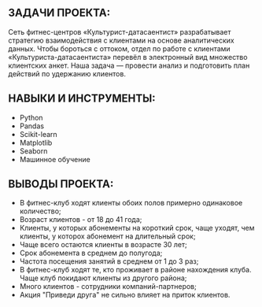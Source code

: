 ## ЗАДАЧИ ПРОЕКТА: 
Сеть фитнес-центров «Культурист-датасаентист» разрабатывает стратегию взаимодействия с клиентами на основе аналитических данных. Чтобы бороться с оттоком, отдел по 
работе с клиентами «Культуриста-датасаентиста» перевёл в электронный вид множество клиентских анкет. Наша задача — провести анализ и подготовить план действий по 
удержанию клиентов.

## НАВЫКИ И ИНСТРУМЕНТЫ:
* Python
* Pandas
* Scikit-learn
* Matplotlib
* Seaborn
* Машинное обучение

## ВЫВОДЫ ПРОЕКТА:
* В фитнес-клуб ходят клиенты обоих полов примерно одинаковое количество;
* Возраст клиентов - от 18 до 41 года;
* Клиенты, у которых абонементы на короткий срок, чаще уходят, чем клиенты, у которох абонемент на длительный срок;
* Чаще всего остаются клиенты в возрасте 30 лет;
* Срок абонемента в среднем до полугода;
* Частота посещения занятий в среднем от 1 до 3 раз;
* В фитнес-клуб ходят те, кто проживает в районе нахождения клуба. Чаще клуб покидают клиенты из другого района;
* Много клиентов - сотрудники компаний-партнеров;
* Акция "Приведи друга" не сильно влияет на приток клиентов.
